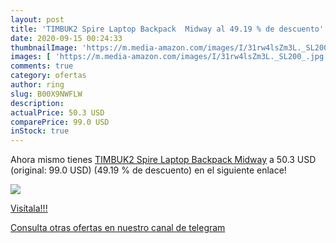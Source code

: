 ```yaml
---
layout: post
title: 'TIMBUK2 Spire Laptop Backpack  Midway al 49.19 % de descuento'
date: 2020-09-15 00:24:33
thumbnailImage: 'https://m.media-amazon.com/images/I/31rw4lsZm3L._SL200_.jpg'
images: [ 'https://m.media-amazon.com/images/I/31rw4lsZm3L._SL200_.jpg' ]
comments: true
category: ofertas
author: ring
slug: B00X9NWFLW
description:
actualPrice: 50.3 USD
comparePrice: 99.0 USD
inStock: true
---
```


Ahora mismo tienes [TIMBUK2 Spire Laptop Backpack  Midway](https://www.amazon.com/dp/B00X9NWFLW/?tag=redken08-20) a 50.3 USD (original: 99.0 USD) (49.19 %  de descuento) en el siguiente enlace!

[![](https://m.media-amazon.com/images/I/31rw4lsZm3L._SL200_.jpg)](https://www.amazon.com/dp/B00X9NWFLW/?tag=redken08-20)

[Visítala!!!](https://www.amazon.com/dp/B00X9NWFLW/?tag=redken08-20)

[Consulta otras ofertas en nuestro canal de telegram](https://t.me/s/ofertas25)
